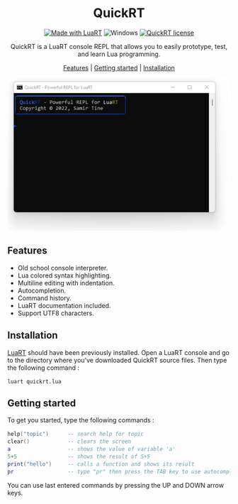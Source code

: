 <div align="center">

# QuickRT

[![Made with LuaRT](https://badgen.net/badge/Made%20with/LuaRT/yellow)](https://www.luart.org/)
![Windows](https://badgen.net/badge/Windows/Vista%20and%20later/blue?icon=windows)
[![QuickRT license](https://badgen.net/badge/License/MIT/green)](#)

QuickRT is a LuaRT console REPL that allows you to easily prototype, test, and learn Lua programming.

[Features](#features) |
[Getting started](#getting-started) |
[Installation](#installation) 

![Demo][demo] 
</div>

## Features

- Old school console interpreter.
- Lua colored syntax highlighting.
- Multiline editing with indentation.
- Autocompletion.
- Command history.
- LuaRT documentation included.
- Support UTF8 characters.

## Installation

[LuaRT](https://www.luart.org) should have been previously installed. Open a LuaRT console and go to the directory where you've downloaded QuickRT source files.
Then type the following command :

```batch
luart quickrt.lua
```

## Getting started

To get you started, type the following commands :

```lua
help("topic")      -- search help for topic
clear()            -- clears the screen
a                  -- shows the value of variable 'a'
5+5                -- shows the result of 5+5
print("hello")     -- calls a function and shows its result
pr                 -- type "pr" then press the TAB key to use autocompletion (should find 'print')
```

You can use last entered commands by pressing the UP and DOWN arrow keys.

[demo]: contrib/QuickRT.webp
